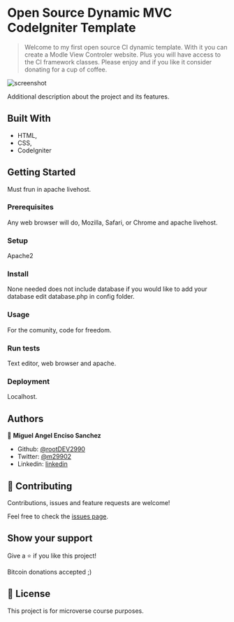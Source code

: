 # Open Source Dynamic MVC CodeIgniter Template

>  Welcome to my first open source CI dynamic template. With it you can create a Modle View Controler website. Plus you will have access to the CI framework classes. Please enjoy and if you like it consider donating for a cup of coffee.    

![screenshot](./img/app_screenshot.png)

Additional description about the project and its features.

## Built With

- HTML,
- CSS,
- CodeIgniter

## Getting Started

Must frun in apache livehost. 

### Prerequisites

Any web browser will do, Mozilla, Safari, or Chrome and apache livehost. 

### Setup

Apache2

### Install

None needed does not include database if you would like to add your database edit database.php in config folder. 

### Usage

For the comunity, code for freedom. 

### Run tests

Text editor, web browser and apache.

### Deployment

Localhost. 



## Authors

👤 **Miguel Angel Enciso Sanchez**

- Github: [@rootDEV2990](https://github.com/rootDEV2990)
- Twitter: [@m29902](https://twitter.com/m29902)
- Linkedin: [linkedin](https://www.linkedin.com/in/miguel-enciso-6474741a1/)

## 🤝 Contributing

Contributions, issues and feature requests are welcome!

Feel free to check the [issues page](issues/).

## Show your support

Give a ⭐️ if you like this project!

Bitcoin donations accepted ;)

 
## 📝 License

This project is for microverse course purposes.